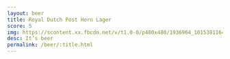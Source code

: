```yaml
---
layout: beer
title: Royal Dutch Post Horn Lager
score: 5
img: https://scontent.xx.fbcdn.net/v/t1.0-0/p480x480/1936964_10153811640493745_4599335124953015175_n.jpg?oh=5dfc94446e18e648ab2231be93caba18&oe=59120D99
desc: It’s beer
permalink: /beer/:title.html
---
```

